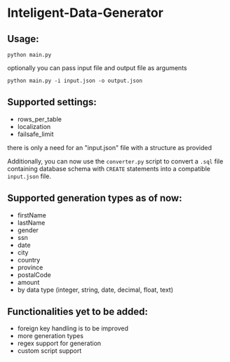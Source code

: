 # Inteligent-Data-Generator
## Usage:
```
python main.py
```
optionally you can pass input file and output file as arguments 

```
python main.py -i input.json -o output.json
```

## Supported settings:
- rows_per_table
- localization
- failsafe_limit

there is only a need for an "input.json" file with a structure as provided

Additionally, you can now use the `converter.py` script to convert a `.sql` file containing database schema with `CREATE` statements into a compatible `input.json` file.

## Supported generation types as of now:
- firstName
- lastName
- gender
- ssn
- date
- city
- country
- province
- postalCode
- amount
- by data type (integer, string, date, decimal, float, text)
## Functionalities yet to be added:
- foreign key handling is to be improved
- more generation types
- regex support for generation
- custom script support

